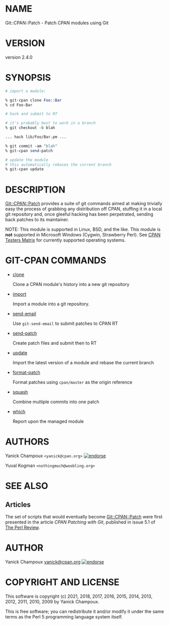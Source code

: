 # NAME

Git::CPAN::Patch - Patch CPAN modules using Git

# VERSION

version 2.4.0

# SYNOPSIS

```perl
# import a module:

% git-cpan clone Foo::Bar
% cd Foo-Bar

# hack and submit to RT

# it's probably best to work in a branch
% git checkout -b blah

... hack lib/Foo/Bar.pm ...

% git commit -am "blah"
% git-cpan send-patch

# update the module
# this automatically rebases the current branch
% git-cpan update
```

# DESCRIPTION

[Git::CPAN::Patch](https://metacpan.org/pod/Git%3A%3ACPAN%3A%3APatch) provides a suite of git commands
aimed at making trivially
easy the process of  grabbing
any distribution off CPAN, stuffing it
in a local git repository and, once gleeful
hacking has been perpetrated, sending back
patches to its maintainer.

NOTE: This module is supported in Linux, BSD, and the like. This 
module is **not** supported in Microsoft Windows (Cygwin, Strawberry Perl). 
See [CPAN Testers Matrix](http://matrix.cpantesters.org/?dist=Git-CPAN-Patch)
for currently supported operating systems.

# GIT-CPAN COMMANDS

- [clone](https://metacpan.org/pod/Git%3A%3ACPAN%3A%3APatch%3A%3ACommand%3A%3AClone)

    Clone a CPAN module's history into a new git repository

- [import](https://metacpan.org/pod/Git%3A%3ACPAN%3A%3APatch%3A%3ACommand%3A%3AImport)

    Import a module into a git repository.

- [send-email](https://metacpan.org/pod/Git%3A%3ACPAN%3A%3APatch%3A%3ACommand%3A%3ASendEmail)

    Use `git-send-email` to submit patches to CPAN RT

- [send-patch](https://metacpan.org/pod/Git%3A%3ACPAN%3A%3APatch%3A%3ACommand%3A%3ASendPatch)

    Create patch files and submit then to RT

- [update](https://metacpan.org/pod/Git%3A%3ACPAN%3A%3APatch%3A%3ACommand%3A%3AUpdate)

    Import the latest version of a module and rebase the current branch

- [format-patch](https://metacpan.org/pod/Git%3A%3ACPAN%3A%3APatch%3A%3ACommand%3A%3AFormatPatch)

    Format patches using `cpan/master` as the origin reference

- [squash](https://metacpan.org/pod/Git%3A%3ACPAN%3A%3APatch%3A%3ACommand%3A%3ASquash)

    Combine multiple commits into one patch

- [which](https://metacpan.org/pod/Git%3A%3ACPAN%3A%3APatch%3A%3ACommand%3A%3AWhich)

    Report upon the managed module

# AUTHORS

Yanick Champoux `<yanick@cpan.org>` [![endorse](http://api.coderwall.com/yanick/endorsecount.png)](http://coderwall.com/yanick)

Yuval Kogman `<nothingmuch@woobling.org>`

# SEE ALSO

## Articles

The set of scripts that would eventually become
[Git::CPAN::Patch](https://metacpan.org/pod/Git%3A%3ACPAN%3A%3APatch) were first presented in the
article _CPAN Patching with Git_, published in
issue 5.1 of [The Perl Review](http://theperlreview.com).

# AUTHOR

Yanick Champoux <yanick@cpan.org> [![endorse](http://api.coderwall.com/yanick/endorsecount.png)](http://coderwall.com/yanick)

# COPYRIGHT AND LICENSE

This software is copyright (c) 2021, 2018, 2017, 2016, 2015, 2014, 2013, 2012, 2011, 2010, 2009 by Yanick Champoux.

This is free software; you can redistribute it and/or modify it under
the same terms as the Perl 5 programming language system itself.
